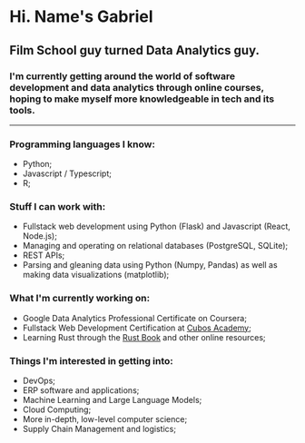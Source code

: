 # Hi. Name's Gabriel
## Film School guy turned Data Analytics guy. 

### I'm currently getting around the world of software development and data analytics through online courses, hoping to make myself more knowledgeable in tech and its tools.

---

### Programming languages I know:
- Python;
- Javascript / Typescript;
- R;

### Stuff I can work with:
- Fullstack web development using Python (Flask) and Javascript (React, Node.js);
- Managing and operating on relational databases (PostgreSQL, SQLite);
- REST APIs;
- Parsing and gleaning data using Python (Numpy, Pandas) as well as making data visualizations (matplotlib);

### What I'm currently working on:
- Google Data Analytics Professional Certificate on Coursera;
- Fullstack Web Development Certification at [Cubos Academy](https://cubos.academy);
- Learning Rust through the [Rust Book](https://doc.rust-lang.org/book/) and other online resources;

### Things I'm interested in getting into:
- DevOps;
- ERP software and applications;
- Machine Learning and Large Language Models;
- Cloud Computing;
- More in-depth, low-level computer science;
- Supply Chain Management and logistics;


<!--
**gsaviop/gsaviop** is a ✨ _special_ ✨ repository because its `README.md` (this file) appears on your GitHub profile.

Here are some ideas to get you started:

- 🔭 I’m currently working on ...
- 🌱 I’m currently learning ...
- 👯 I’m looking to collaborate on ...
- 🤔 I’m looking for help with ...
- 💬 Ask me about ...
- 📫 How to reach me: ...
- 😄 Pronouns: ...
- ⚡ Fun fact: ...
-->
